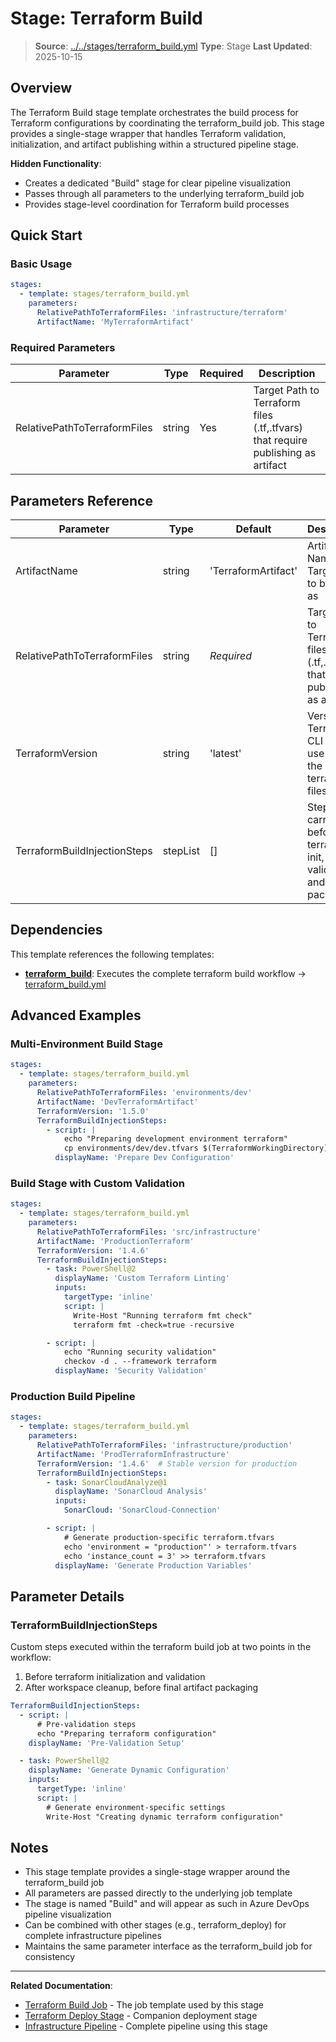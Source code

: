 # Stage: Terraform Build

> **Source**: [../../stages/terraform_build.yml](../../stages/terraform_build.yml)
> **Type**: Stage
> **Last Updated**: 2025-10-15

## Overview

The Terraform Build stage template orchestrates the build process for Terraform configurations by coordinating the terraform_build job. This stage provides a single-stage wrapper that handles Terraform validation, initialization, and artifact publishing within a structured pipeline stage.

**Hidden Functionality**:
- Creates a dedicated "Build" stage for clear pipeline visualization
- Passes through all parameters to the underlying terraform_build job
- Provides stage-level coordination for Terraform build processes

## Quick Start

### Basic Usage

```yaml
stages:
  - template: stages/terraform_build.yml
    parameters:
      RelativePathToTerraformFiles: 'infrastructure/terraform'
      ArtifactName: 'MyTerraformArtifact'
```

### Required Parameters

| Parameter                    | Type   | Required | Description                                                                      |
|------------------------------|--------|----------|----------------------------------------------------------------------------------|
| RelativePathToTerraformFiles | string | Yes      | Target Path to Terraform files (.tf,.tfvars) that require publishing as artifact |

## Parameters Reference

| Parameter                    | Type     | Default             | Description                                                                      |
|------------------------------|----------|---------------------|----------------------------------------------------------------------------------|
| ArtifactName                 | string   | 'TerraformArtifact' | Artifact Name for Target Path to be saved as                                     |
| RelativePathToTerraformFiles | string   | *Required*          | Target Path to Terraform files (.tf,.tfvars) that require publishing as artifact |
| TerraformVersion             | string   | 'latest'            | Version of Terraform CLI tool to use with the terraform files                    |
| TerraformBuildInjectionSteps | stepList | []                  | Steps to be carried out before the terraform is init, validated, and packaged    |

## Dependencies

This template references the following templates:

- **[terraform_build](../jobs/terraform_build.md)**: Executes the complete terraform build workflow → [terraform_build.yml](../../jobs/terraform_build.yml)

## Advanced Examples

### Multi-Environment Build Stage

```yaml
stages:
  - template: stages/terraform_build.yml
    parameters:
      RelativePathToTerraformFiles: 'environments/dev'
      ArtifactName: 'DevTerraformArtifact'
      TerraformVersion: '1.5.0'
      TerraformBuildInjectionSteps:
        - script: |
            echo "Preparing development environment terraform"
            cp environments/dev/dev.tfvars $(TerraformWorkingDirectory)/
          displayName: 'Prepare Dev Configuration'
```

### Build Stage with Custom Validation

```yaml
stages:
  - template: stages/terraform_build.yml
    parameters:
      RelativePathToTerraformFiles: 'src/infrastructure'
      ArtifactName: 'ProductionTerraform'
      TerraformVersion: '1.4.6'
      TerraformBuildInjectionSteps:
        - task: PowerShell@2
          displayName: 'Custom Terraform Linting'
          inputs:
            targetType: 'inline'
            script: |
              Write-Host "Running terraform fmt check"
              terraform fmt -check=true -recursive

        - script: |
            echo "Running security validation"
            checkov -d . --framework terraform
          displayName: 'Security Validation'
```

### Production Build Pipeline

```yaml
stages:
  - template: stages/terraform_build.yml
    parameters:
      RelativePathToTerraformFiles: 'infrastructure/production'
      ArtifactName: 'ProdTerraformInfrastructure'
      TerraformVersion: '1.4.6'  # Stable version for production
      TerraformBuildInjectionSteps:
        - task: SonarCloudAnalyze@1
          displayName: 'SonarCloud Analysis'
          inputs:
            SonarCloud: 'SonarCloud-Connection'

        - script: |
            # Generate production-specific terraform.tfvars
            echo 'environment = "production"' > terraform.tfvars
            echo 'instance_count = 3' >> terraform.tfvars
          displayName: 'Generate Production Variables'
```

## Parameter Details

### TerraformBuildInjectionSteps

Custom steps executed within the terraform build job at two points in the workflow:
1. Before terraform initialization and validation
2. After workspace cleanup, before final artifact packaging

```yaml
TerraformBuildInjectionSteps:
  - script: |
      # Pre-validation steps
      echo "Preparing terraform configuration"
    displayName: 'Pre-Validation Setup'

  - task: PowerShell@2
    displayName: 'Generate Dynamic Configuration'
    inputs:
      targetType: 'inline'
      script: |
        # Generate environment-specific settings
        Write-Host "Creating dynamic terraform configuration"
```

## Notes

- This stage template provides a single-stage wrapper around the terraform_build job
- All parameters are passed directly to the underlying job template
- The stage is named "Build" and will appear as such in Azure DevOps pipeline visualization
- Can be combined with other stages (e.g., terraform_deploy) for complete infrastructure pipelines
- Maintains the same parameter interface as the terraform_build job for consistency

---

**Related Documentation**:
- [Terraform Build Job](../jobs/terraform_build.md) - The job template used by this stage
- [Terraform Deploy Stage](terraform_deploy.md) - Companion deployment stage
- [Infrastructure Pipeline](../pipelines/infrastructure_pipeline.md) - Complete pipeline using this stage
